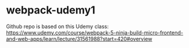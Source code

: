 # webpack-udemy1

Github repo is based on this Udemy class: 
https://www.udemy.com/course/webpack-5-ninja-build-micro-frontend-and-web-apps/learn/lecture/31561988?start=420#overview
